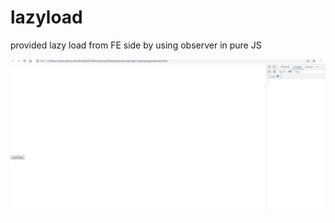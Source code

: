 # lazyload
provided lazy load from FE side by using observer in pure JS


![](./static/lazy_load.gif)
